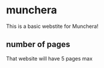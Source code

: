 # munchera
This is a basic webstite for Munchera!

## number of pages
That website will have 5 pages max